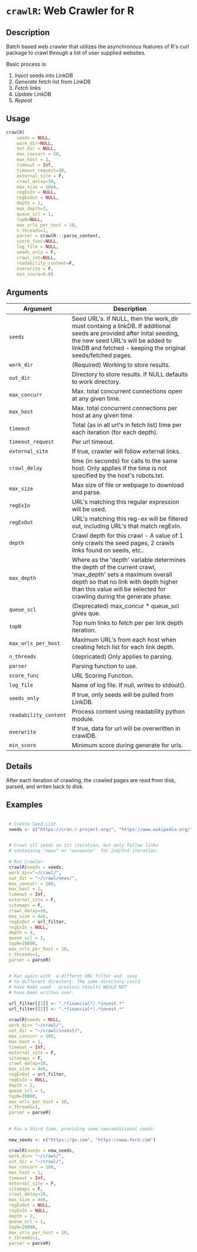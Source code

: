 # `crawlR`: Web Crawler for R

## Description


 Batch based web crawler that utilizes the asynchronous features of R's curl package to crawl through a
 list of user supplied websites.  
 
 Basic process is:
 1. *Inject* seeds into LinkDB
 2. *Generate* fetch list from LinkDB
 3. *Fetch* links
 4. *Update* LinkDB
 4. *Repeat*

 

## Usage

```r
crawlR(
    seeds = NULL,
    work_dir=NULL,
    out_dir = NULL,
    max_concurr = 50,
    max_host = 1,
    timeout = Inf,
    timeout_request=30,
    external_site = F,
    crawl_delay=30,
    max_size = 10e6,
    regExIn = NULL,
    regExOut = NULL,
    depth = 1,
    max_depth=3,
    queue_scl = 1,
    topN=NULL,
    max_urls_per_host = 10,
    n_threads=1,
    parser = crawlR:::parse_content,
    score_func=NULL,
    log_file = NULL,
    seeds_only = F,
    crawl_int=NULL,
    readability_content=F,
    overwrite = F,
    min_score=0.0)
```


## Arguments

Argument      |Description
------------- |----------------
```seeds```     |     Seed URL's. If NULL, then the work_dir must containg a linkDB.  If additional seeds are provided after inital seeding, the new seed URL's will be added to linkDB and fetched - keeping the original seeds/fetched pages.
```work_dir```     |     (Required) Working to store results.
```out_dir```     |     Directory to store results. If NULL defaults to work directory.
```max_concurr```     |     Max. total concurrent connections open at any given time.
```max_host```     |     Max. total concurrent connections per host at any given time.
```timeout```     |     Total (as in all url's in fetch list) time per each iteration (for each depth).
```timeout_request```	| Per url timeout.
```external_site```     |     If true, crawler will follow external links.
```crawl_delay```     |     time (in seconds) for calls to the same host. Only applies if the  time is not specified by the host's robots.txt.
```max_size```     |     Max size of file or webpage to download and parse.
```regExIn```     |     URL's matching this regular expression will be used.
```regExOut```     |     URL's matching this reg-ex  will be filtered out, including URL's that match regExIn.
```depth```     |     Crawl depth for this crawl - A value of 1 only crawls the seed pages, 2 crawls links found on seeds, etc..
```max_depth```     |     Where as the 'depth' variable determines the depth of the current crawl, 'max_depth' sets a maximum overall depth so that no link with depth higher than this value will be selected for crawling during the generate phase.
```queue_scl```     |     (Deprecated) max_concur * queue_scl gives que.
```topN```     |     Top num links to fetch per per link depth iteration.
```max_urls_per_host```     |     Maximum URL's from each host when creating fetch list for each link depth.
```n_threads```     |   (depricated) Only applies to parsing.
```parser```     |     Parsing function to use.
```score_func```	|	URL Scoring Function.
```log_file```	|	Name of log file. If null, writes to stdout().
```seeds_only```	|	If true, only seeds will be pulled from LinkDB.
```readability_content```	|	Process content using readability python module.
```overwrite```	|	If true, data for url will be overwritten in crawlDB.
```min_score```	|	Minimum score during generate for urls.

## Details


 After each iteration of crawling, the crawled
 pages are read from disk, parsed, and writen
 back to disk. 


## Examples

```r 
 
 # Create Seed List
 seeds <- c("https://cran.r-project.org/", "https://www.wikipedia.org/")
 

 # Crawl all seeds on 1st iteration, but only follow links
 # containing "news" or "announce"  for 2nd/3rd iteration.
 
 # Run Crawler.
 crawlR(seeds = seeds,
 work_dir="~/crawl/",
 out_dir = "~/crawl/news/",
 max_concurr = 100,
 max_host = 1,
 timeout = Inf,
 external_site = F,
 sitemaps = F,
 crawl_delay=10,
 max_size = 4e6,
 regExOut = url_filter,
 regExIn = NULL,
 depth = 4,
 queue_scl = 1,
 topN=20000,
 max_urls_per_host = 10,
 n_threads=1,
 parser = parseR)
 
 
 # Run again with  a differnt URL filter and  save
 # to different directory. The same directory could
 # have been used - previous results WOULD NOT
 # have been written over.
 
 url_filter[[1]] <- ".*financial*|.*invest.*"
 url_filter[[2]] <- ".*financial*|.*invest.*"
 
 crawlR(seeds = NULL,
 work_dir= "~/crawl/",
 out_dir = "~/crawl/invest/",
 max_concurr = 100,
 max_host = 1,
 timeout = Inf,
 external_site = F,
 sitemaps = F,
 crawl_delay=10,
 max_size = 4e6,
 regExOut = url_filter,
 regExIn = NULL,
 depth = 2,
 queue_scl = 1,
 topN=20000,
 max_urls_per_host = 10,
 n_threads=1,
 parser = parseR)
 
 
 # Run a third time, providing some new/additional seeds.
 
 new_seeds <- c("https://ge.com", "https://www.ford.com")
 
 crawlR(seeds = new_seeds,
 work_dir= "~/crawl/",
 out_dir = "~/crawl/",
 max_concurr = 100,
 max_host = 1,
 timeout = Inf,
 external_site = F,
 sitemaps = F,
 crawl_delay=10,
 max_size = 4e6,
 regExOut = NULL,
 regExIn = NULL,
 depth = 2,
 queue_scl = 1,
 topN=20000,
 max_urls_per_host = 10,
 n_threads=1,
 parser = parseR)
 
 
 
 
 ``` 

